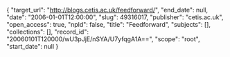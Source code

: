 {
  "target_url": "http://blogs.cetis.ac.uk/feedforward/", 
  "end_date": null, 
  "date": "2006-01-01T12:00:00", 
  "slug": 49316017, 
  "publisher": "cetis.ac.uk", 
  "open_access": true, 
  "npld": false, 
  "title": "Feedforward", 
  "subjects": [], 
  "collections": [], 
  "record_id": "20060101T120000/wU3pJjE/nSYA/U7yfqgA1A==", 
  "scope": "root", 
  "start_date": null
}

